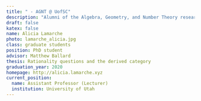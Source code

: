 ```yaml
---
title: " - AGNT @ UofSC"
description: "Alumni of the Algebra, Geometry, and Number Theory research group at the University of South Carolina"
draft: false
katex: false
name: Alicia Lamarche
photo: lamarche_alicia.jpg
class: graduate students
position: PhD student
advisor: Matthew Ballard
thesis: Rationality questions and the derived category
graduation_year: 2020
homepage: http://alicia.lamarche.xyz
current_position: 
  name: Assistant Professor (Lecturer)
  institution: University of Utah 
---
```

